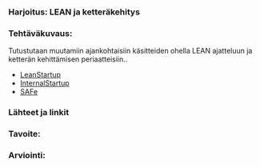 ### Harjoitus:  LEAN ja ketteräkehitys

### Tehtäväkuvaus:

Tutustutaan muutamiin ajankohtaisiin käsitteiden ohella LEAN ajatteluun ja ketterän kehittämisen periaatteisiin.. 


* [LeanStartup]()
* [InternalStartup](http://www.n4s.fi/publication/cookbook-successful-internal-startups/)
* [SAFe]()

### Lähteet ja linkit



### Tavoite:


### Arviointi:


